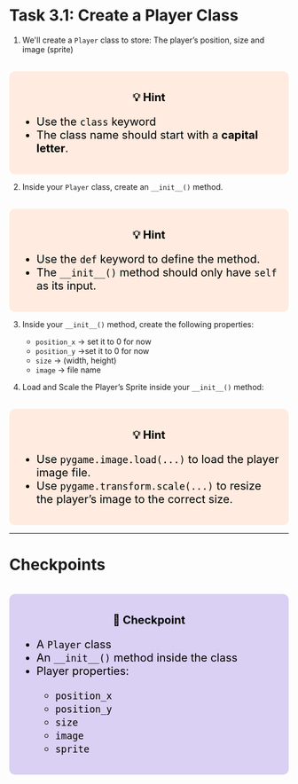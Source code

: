 # Task 3.1: Create a Player Class

1. We'll create a `Player` class to store: The player’s position, size and image (sprite)
<br>
<div style="font-size: 20px; background-color: #ffebdf; color: black; padding: 15px; border-radius:10px;">
    <p style="text-align: center;"><b>💡 Hint</b><p>
    <ul>  
        <li>Use the <code>class</code> keyword</li>
        <li>The class name should start with a <strong>capital letter</strong>.</li>
    </ul>
</div>


2. Inside your `Player` class, create an `__init__()` method.
<br>
<div style="font-size: 20px; background-color: #ffebdf; color: black; padding: 15px; border-radius:10px;">
    <p style="text-align: center;"><b>💡 Hint</b><p>
    <ul>  
        <li>Use the <code>def</code> keyword to define the method.</li>
        <li>The <code>__init__()</code> method should only have <code>self</code> as its input.</li>
    </ul>
</div>

3. Inside your `__init__()` method, create the following properties:
    - `position_x` -> set it to 0 for now
    - `position_y` ->set it to 0 for now
    - `size` -> (width, height) 
    - `image` -> file name 

4. Load and Scale the Player’s Sprite inside your `__init__()` method:
<br>
<div style="font-size: 20px; background-color: #ffebdf; color: black; padding: 15px; border-radius:10px;">
    <p style="text-align: center;"><b>💡 Hint</b><p>
    <ul>  
        <li>Use <code>pygame.image.load(...)</code> to load the player image file.</li>
        <li>Use <code>pygame.transform.scale(...)</code> to resize the player’s image to the correct size.</li>
    </ul>
</div>

---

# Checkpoints
<br>
<div style="font-size: 20px; background-color: #d9d0f3; color: black; padding: 15px; border-radius:10px;">
    <p style="text-align: center;"><b>🚩 Checkpoint</b></p>
    <ul>  
        <li>A <code>Player</code> class</li>
        <li>An <code>__init__()</code> method inside the class</li>
        <li>Player properties:</li>
        <ul>
            <li><code>position_x</code></li>
            <li><code>position_y</code></li>
            <li><code>size</code></li>
            <li><code>image</code></li>
            <li><code>sprite</code></li>
        </ul>
    </ul>
</div>